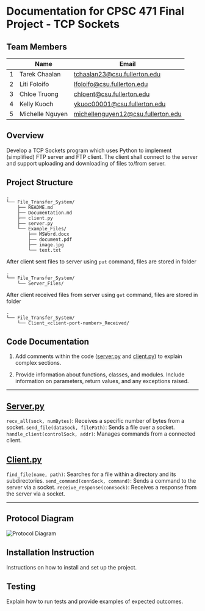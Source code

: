 # Documentation for CPSC 471 Final Project - TCP Sockets

## Team Members

|     | Name            | Email                              |
| --- | --------------- | ---------------------------------- |
| 1   | Tarek Chaalan   | tchaalan23@csu.fullerton.edu       |
| 2   | Liti Foloifo    | lfoloifo@csu.fullerton.edu         |
| 3   | Chloe Truong    | chloent@csu.fullerton.edu          |
| 4   | Kelly Kuoch     | ykuoc00001@csu.fullerton.edu       |
| 5   | Michelle Nguyen | michellenguyen12@csu.fullerton.edu |

## Overview

Develop a TCP Sockets program which uses Python to implement (simplified) FTP server and FTP client. The client shall connect to the server and support uploading and downloading of files to/from server.

## Project Structure

```
.
└── File_Transfer_System/
    ├── README.md
    ├── Documentation.md
    ├── client.py
    ├── server.py
    └── Example_Files/
        ├── MSWord.docx
        ├── document.pdf
        ├── image.jpg
        └── text.txt
```

After client sent files to server using `put` command, files are stored in folder

```
.
└── File_Transfer_System/
    └── Server_Files/
```

After client received files from server using `get` command, files are stored in folder

```
.
└── File_Transfer_System/
    └── Client_<client-port-number>_Received/
```

## Code Documentation

1. Add comments within the code ([server.py](https://github.com/tarekchaalan/File-Transfer-System/blob/main/server.py) and [client.py](https://github.com/tarekchaalan/File-Transfer-System/blob/main/client.py)) to explain complex sections.

2. Provide information about functions, classes, and modules. Include information on parameters, return values, and any exceptions raised.

---

## [Server.py](https://github.com/tarekchaalan/File-Transfer-System/blob/main/server.py)

`recv_all(sock, numBytes)`: Receives a specific number of bytes from a socket.
`send_file(dataSock, filePath)`: Sends a file over a socket.
`handle_client(controlSock, addr)`: Manages commands from a connected client.

## [Client.py](https://github.com/tarekchaalan/File-Transfer-System/blob/main/client.py)

`find_file(name, path)`: Searches for a file within a directory and its subdirectories.
`send_command(connSock, command)`: Sends a command to the server via a socket.
`receive_response(connSock)`: Receives a response from the server via a socket.

---

## Protocol Diagram

![Protocol Diagram](https://i.imgur.com/R6DfL1W.png)

## Installation Instruction

Instructions on how to install and set up the project.

## Testing

Explain how to run tests and provide examples of expected outcomes.

